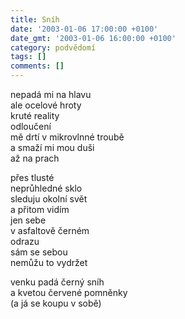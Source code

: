 ```yaml
---
title: Sníh
date: '2003-01-06 17:00:00 +0100'
date_gmt: '2003-01-06 16:00:00 +0100'
category: podvědomí
tags: []
comments: []
---
```


<p>nepadá mi na hlavu<br>ale ocelové hroty<br>kruté reality<br>odloučení<br>mě drtí v mikrovlnné troubě<br>a smaží mi mou duši<br>až na prach</p>
<p>přes tlusté<br>neprůhledné sklo<br>sleduju okolní svět<br>a přitom vidím<br>jen sebe<br>v asfaltově černém<br>odrazu<br>sám se sebou<br>nemůžu to vydržet</p>
<p>venku padá černý sníh<br>a kvetou červené pomněnky<br>(a já se koupu v sobě)</p>
